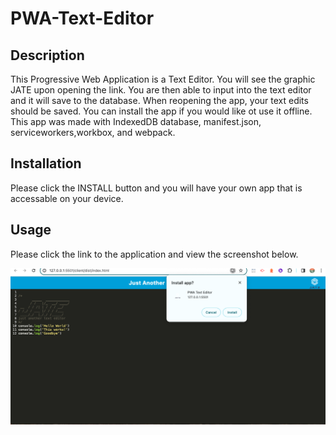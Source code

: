 # PWA-Text-Editor
## Description
This Progressive Web Application is a Text Editor. You will see the graphic JATE upon opening the link. You are then able to input into the text editor and  it will save to the database. When reopening the app, your text edits should be saved. You can install the app if you would like ot use it offline. This app was made with IndexedDB database, manifest.json, serviceworkers,workbox, and webpack. 

## Installation
Please click the INSTALL button  and you will have your own app that is accessable on your device. 

## Usage
Please click the link to the application and view the screenshot below. 

![Screenshot of app](<images/PWA text editor.png>)